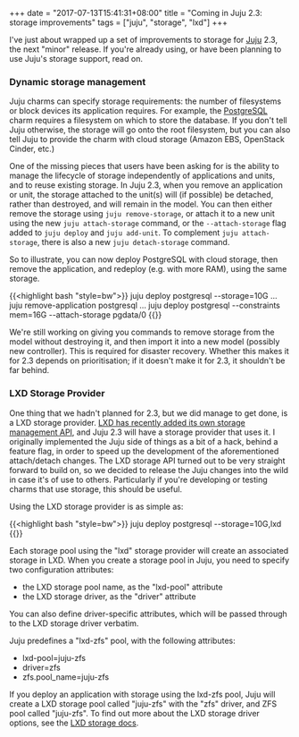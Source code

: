+++
date = "2017-07-13T15:41:31+08:00"
title = "Coming in Juju 2.3: storage improvements"
tags = ["juju", "storage", "lxd"]
+++

I've just about wrapped up a set of improvements to storage for
[Juju](https://jujucharms.com/) 2.3, the next "minor" release.
If you're already using, or have been planning to use Juju's
storage support, read on.

### Dynamic storage management

Juju charms can specify storage requirements: the number of
filesystems or block devices its application requires. For
example, the [PostgreSQL](https://jujucharms.com/postgresql)
charm requires a filesystem on which to store the database.
If you don't tell Juju otherwise, the storage will go onto
the root filesystem, but you can also tell Juju to provide
the charm with cloud storage (Amazon EBS, OpenStack Cinder,
etc.)

One of the missing pieces that users have been asking for is
the ability to manage the lifecycle of storage independently
of applications and units, and to reuse existing storage. In
Juju 2.3, when you remove an application or unit, the storage
attached to the unit(s) will (if possible) be detached, rather
than destroyed, and will remain in the model. You can then
either remove the storage using `juju remove-storage`, or
attach it to a new unit using the new `juju attach-storage`
command, or the `--attach-storage` flag added to `juju deploy`
and `juju add-unit`. To complement `juju attach-storage`, there
is also a new `juju detach-storage` command.

So to illustrate, you can now deploy PostgreSQL with cloud
storage, then remove the application, and redeploy (e.g. with
more RAM), using the same storage.

{{<highlight bash "style=bw">}}
juju deploy postgresql --storage=10G
…
juju remove-application postgresql
…
juju deploy postgresql --constraints mem=16G --attach-storage pgdata/0
{{</highlight>}}

We're still working on giving you commands to remove storage
from the model without destroying it, and then import it into
a new model (possibly new controller). This is required
for disaster recovery. Whether this makes it for 2.3 depends
on prioritisation; if it doesn't make it for 2.3, it shouldn't
be far behind.

### LXD Storage Provider

One thing that we hadn't planned for 2.3, but we did manage to
get done, is a LXD storage provider. [LXD has recently added
its own storage management API](https://insights.ubuntu.com/2017/07/12/storage-management-in-lxd-2-15/),
and Juju 2.3 will have a storage provider that uses it. I
originally implemented the Juju side of things as a bit of a
hack, behind a feature flag, in order to speed up the development
of the aforementioned attach/detach changes. The LXD storage
API turned out to be very straight forward to build on, so we
decided to release the Juju changes into the wild in case it's
of use to others. Particularly if you're developing or testing
charms that use storage, this should be useful.

Using the LXD storage provider is as simple as:

{{<highlight bash "style=bw">}}
juju deploy postgresql --storage=10G,lxd
{{</highlight>}}

Each storage pool using the "lxd" storage provider will create
an associated storage in LXD. When you create a storage pool
in Juju, you need to specify two configuration attributes:

 - the LXD storage pool name, as the "lxd-pool" attribute
 - the LXD storage driver, as the "driver" attribute

You can also define driver-specific attributes, which will be
passed through to the LXD storage driver verbatim.

Juju predefines a "lxd-zfs" pool, with the following attributes:

 - lxd-pool=juju-zfs
 - driver=zfs
 - zfs.pool_name=juju-zfs

If you deploy an application with storage using the lxd-zfs
pool, Juju will create a LXD storage pool called "juju-zfs"
with the "zfs" driver, and ZFS pool called "juju-zfs". To
find out more about the LXD storage driver options, see the
[LXD storage docs](https://github.com/lxc/lxd/blob/master/doc/storage.md).
